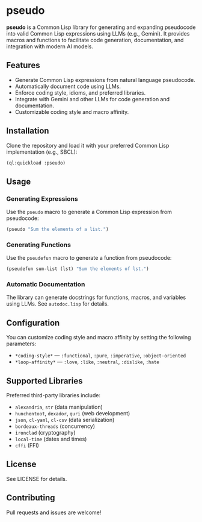 
# pseudo

**pseudo** is a Common Lisp library for generating and expanding pseudocode into valid Common Lisp expressions using LLMs (e.g., Gemini). It provides macros and functions to facilitate code generation, documentation, and integration with modern AI models.

## Features

- Generate Common Lisp expressions from natural language pseudocode.
- Automatically document code using LLMs.
- Enforce coding style, idioms, and preferred libraries.
- Integrate with Gemini and other LLMs for code generation and documentation.
- Customizable coding style and macro affinity.

## Installation

Clone the repository and load it with your preferred Common Lisp implementation (e.g., SBCL):

```lisp
(ql:quickload :pseudo)
```

## Usage

### Generating Expressions

Use the `pseudo` macro to generate a Common Lisp expression from pseudocode:

```lisp
(pseudo "Sum the elements of a list.")
```

### Generating Functions

Use the `pseudefun` macro to generate a function from pseudocode:

```lisp
(pseudefun sum-list (lst) "Sum the elements of lst.")
```

### Automatic Documentation

The library can generate docstrings for functions, macros, and variables using LLMs. See `autodoc.lisp` for details.

## Configuration

You can customize coding style and macro affinity by setting the following parameters:

- `*coding-style*` — `:functional`, `:pure`, `:imperative`, `:object-oriented`
- `*loop-affinity*` — `:love`, `:like`, `:neutral`, `:dislike`, `:hate`

## Supported Libraries

Preferred third-party libraries include:

- `alexandria`, `str` (data manipulation)
- `hunchentoot`, `dexador`, `quri` (web development)
- `json`, `cl-yaml`, `cl-csv` (data serialization)
- `bordeaux-threads` (concurrency)
- `ironclad` (cryptography)
- `local-time` (dates and times)
- `cffi` (FFI)

## License

See LICENSE for details.

## Contributing

Pull requests and issues are welcome!

